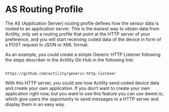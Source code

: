 # AS Routing Profile

The AS (Application Server) routing profile defines how the sensor data is routed to an application server.
This is the easiest way to obtain data from Actility, only set a routing profile that point at the HTTP server of your preference, and you will start receiving coded data of the device in form of a POST request in JSON or XML format.

As an example, you could create a simple Generic HTTP Listener following the steps describer in the Actility Git-Hub in the following link:
     
                                          https://github.com/actility/generic-http-listener

With this HTTP server, you could see how Actility send coded device data and create your own application. If you don’t want to create your own application right now, but you want to use this feature you can use dweet.io, which give users the opportunity to send messages to a HTTP server and display them in an easy way.


